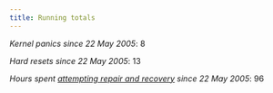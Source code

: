 ```yaml
---
title: Running totals
---
```


*Kernel panics since 22 May 2005*: 8

*Hard resets since 22 May 2005*: 13

*Hours spent [attempting repair and recovery](http://www.wincent.com/a/about/wincent/weblog/archives/2005/05/1041_kernel_pan.php) since 22 May 2005*: 96
